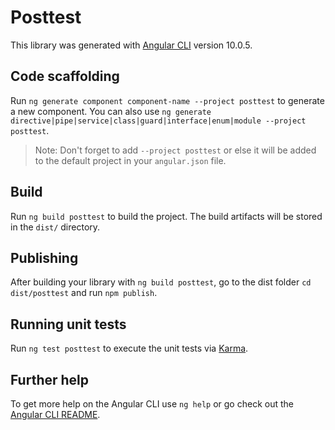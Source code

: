 # Posttest

This library was generated with [Angular CLI](https://github.com/angular/angular-cli) version 10.0.5.

## Code scaffolding

Run `ng generate component component-name --project posttest` to generate a new component. You can also use `ng generate directive|pipe|service|class|guard|interface|enum|module --project posttest`.
> Note: Don't forget to add `--project posttest` or else it will be added to the default project in your `angular.json` file. 

## Build

Run `ng build posttest` to build the project. The build artifacts will be stored in the `dist/` directory.

## Publishing

After building your library with `ng build posttest`, go to the dist folder `cd dist/posttest` and run `npm publish`.

## Running unit tests

Run `ng test posttest` to execute the unit tests via [Karma](https://karma-runner.github.io).

## Further help

To get more help on the Angular CLI use `ng help` or go check out the [Angular CLI README](https://github.com/angular/angular-cli/blob/master/README.md).
